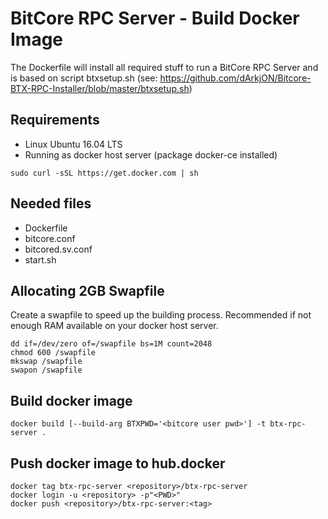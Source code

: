 # BitCore RPC Server - Build Docker Image

The Dockerfile will install all required stuff to run a BitCore RPC Server and is based on script btxsetup.sh (see: https://github.com/dArkjON/Bitcore-BTX-RPC-Installer/blob/master/btxsetup.sh)

## Requirements
- Linux Ubuntu 16.04 LTS
- Running as docker host server (package docker-ce installed)
```
sudo curl -sSL https://get.docker.com | sh
```

## Needed files
- Dockerfile
- bitcore.conf
- bitcored.sv.conf
- start.sh

## Allocating 2GB Swapfile
Create a swapfile to speed up the building process. Recommended if not enough RAM available on your docker host server.
```
dd if=/dev/zero of=/swapfile bs=1M count=2048
chmod 600 /swapfile
mkswap /swapfile
swapon /swapfile
```

## Build docker image
```
docker build [--build-arg BTXPWD='<bitcore user pwd>'] -t btx-rpc-server .
```

## Push docker image to hub.docker
```
docker tag btx-rpc-server <repository>/btx-rpc-server
docker login -u <repository> -p"<PWD>"
docker push <repository>/btx-rpc-server:<tag>
```
